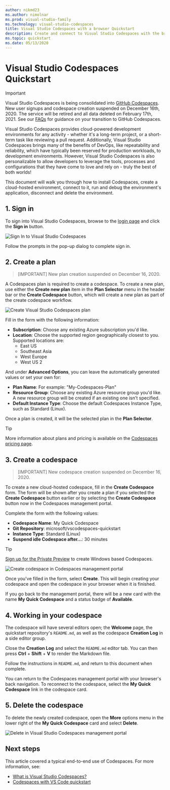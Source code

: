 ```yaml
---
author: nikmd23
ms.author: nimolnar
ms.prod: visual-studio-family
ms.technology: visual-studio-codespaces
title: Visual Studio Codespaces with a browser Quickstart
description: Create and connect to Visual Studio Codespaces with the browser-based editor.
ms.topic: quickstart
ms.date: 05/13/2020
---
```


# Visual Studio Codespaces Quickstart

> [!IMPORTANT] 
> Visual Studio Codespaces is being consolidated into [GitHub Codespaces](https://github.com/features/codespaces). New user signups and codespace creation suspended on December 16th, 2020. The service will be retired and all data deleted on February 17th, 2021. See our [FAQs](https://docs.microsoft.com/en-us/visualstudio/codespaces/resources/consolidation-faq#im-a-current-visual-studio-codespaces-user-how-do-i-move-to-the-github-beta) for guidance on your transition to GitHub Codespaces.

Visual Studio Codespaces provides cloud-powered development environments for any activity - whether it's a long-term project, or a short-term task like reviewing a pull request. Additionally, Visual Studio Codespaces brings many of the benefits of DevOps, like repeatability and reliability, which have typically been reserved for production workloads, to development environments. However, Visual Studio Codespaces is also personalizable to allow developers to leverage the tools, processes and configurations that they have come to love and rely on - truly the best of both worlds!

This document will walk you through how to install Codespaces, create a cloud-hosted environment, connect to it, run and debug the environment's application, disconnect and delete the environment.

## 1. Sign in

To sign into Visual Studio Codespaces, browse to the [login page](https://online.visualstudio.com/login) and click the **Sign in** button.

![Sign In to Visual Studio Codespaces](../images/sign-in-vso-01.png)

Follow the prompts in the pop-up dialog to complete sign in.

## 2. Create a plan

> [IMPORTANT]
> New plan creation suspended on December 16, 2020.

A Codespaces plan is required to create a codespace. To create a new plan, use either the **Create new plan** item in the **Plan Selector** menu in the header bar or the **Create Codespace** button, which will create a new plan as part of the create codespace workflow.

![Create Visual Studio Codespaces plan](../images/create-plan-vso-01.png)

Fill in the form with the following information:

- **Subscription**: Choose any existing Azure subscription you'd like.
- **Location**: Choose the supported region geographically closest to you. Supported locations are:
  - East US
  - Southeast Asia
  - West Europe
  - West US 2

And under **Advanced Options**, you can leave the automatically generated values or set your own for:

- **Plan Name**: For example: "My-Codespaces-Plan"
- **Resource Group**: Choose any existing Azure resource group you'd like. A new resource group will be created if an existing one isn't specified.
- **Default Instance Type**: Choose the default Codespaces Instance Type, such as Standard (Linux).

Once a plan is created, it will be the selected plan in the **Plan Selector**.

> [!TIP]
> More information about plans and pricing is available on the [Codespaces pricing page](https://aka.ms/vso-pricing).

## 3. Create a codespace

> [IMPORTANT]
> New codespace creation suspended on December 16, 2020.

To create a new cloud-hosted codespace, fill in the **Create Codespace** form. The form will be shown after you create a plan if you selected the **Create Codespace** button earlier or by selecting the **Create Codespace** button now in the Codespaces management portal.

Complete the form with the following values:

- **Codespace Name**: My Quick Codespace
- **Git Repository**: microsoft/vscodespaces-quickstart
- **Instance Type**: Standard (Linux)
- **Suspend idle Codespace after...**: 30 minutes

> [!TIP]
> [Sign up for the Private Preview](https://aka.ms/vsfutures-signup) to create Windows based Codespaces.

![Create codespace in Codespaces management portal](../images/create-quickstart-vso-02.png)

Once you've filled in the form, select **Create**. This will begin creating your codespace and open the codespace in your browser when it is finished.

If you go back to the management portal, there will be a new card with the name **My Quick Codespace** and a status badge of **Available**.

## 4. Working in your codespace

The codespace will have several editors open; the **Welcome** page, the quickstart repository's `README.md`, as well as the codespace **Creation Log** in a side editor group.

Close the **Creation Log** and select the `README.md` editor tab. You can then press **Ctrl** + **Shift** + **V** to render the Markdown file.

Follow the instructions in `README.md`, and return to this document when complete.

You can return to the Codespaces management portal with your browser's back navigation. To reconnect to the codespace, select the **My Quick Codespace** link in the codespace card.

## 5. Delete the codespace

To delete the newly created codespace, open the **More** options menu in the lower right of the **My Quick Codespace** card and select **Delete**.

![Delete in Visual Studio Codespaces management portal](../images/delete-env-vso-01.png)

## Next steps

This article covered a typical end-to-end use of Codespaces. For more information, see:

- [What is Visual Studio Codespaces?](../overview/what-is-vsonline.md)
- [Codespaces with VS Code quickstart](../quickstarts/vscode.md)
